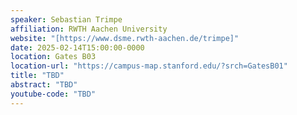 ```yaml
---
speaker: Sebastian Trimpe
affiliation: RWTH Aachen University
website: "[https://www.dsme.rwth-aachen.de/trimpe]"
date: 2025-02-14T15:00:00-0000
location: Gates B03
location-url: "https://campus-map.stanford.edu/?srch=GatesB01"
title: "TBD"
abstract: "TBD"
youtube-code: "TBD"
---
```

